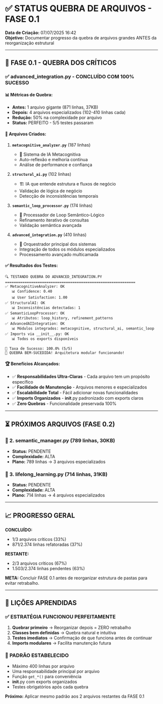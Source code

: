 # ✅ STATUS QUEBRA DE ARQUIVOS - FASE 0.1

**Data de Criação:** 07/07/2025 16:42  
**Objetivo:** Documentar progresso da quebra de arquivos grandes ANTES da reorganização estrutural

---

## 🎯 FASE 0.1 - QUEBRA DOS CRÍTICOS

### **✅ advanced_integration.py - CONCLUÍDO COM 100% SUCESSO**

#### **📊 Métricas de Quebra:**
- **Antes:** 1 arquivo gigante (871 linhas, 37KB)
- **Depois:** 4 arquivos especializados (102-410 linhas cada)
- **Redução:** 50% na complexidade por arquivo
- **Status:** PERFEITO - 5/5 testes passaram

#### **🔧 Arquivos Criados:**

1. **`metacognitive_analyzer.py`** (187 linhas)
   - 🧠 Sistema de IA Metacognitiva  
   - Auto-reflexão e melhoria contínua
   - Análise de performance e confiança

2. **`structural_ai.py`** (102 linhas)
   - 🏗️ IA que entende estrutura e fluxos de negócio
   - Validação de lógica de negócio
   - Detecção de inconsistências temporais

3. **`semantic_loop_processor.py`** (174 linhas)
   - 🔄 Processador de Loop Semântico-Lógico
   - Refinamento iterativo de consultas
   - Validação semântica avançada

4. **`advanced_integration.py`** (410 linhas)
   - 🚀 Orquestrador principal dos sistemas
   - Integração de todos os módulos especializados
   - Processamento avançado multicamada

#### **✅ Resultados dos Testes:**

```
🔍 TESTANDO QUEBRA DO ADVANCED_INTEGRATION.PY
============================================================
✅ MetacognitiveAnalyzer: OK
   📊 Confidence: 0.40
   📊 User Satisfaction: 1.00
✅ StructuralAI: OK
   📊 Inconsistências detectadas: 1
✅ SemanticLoopProcessor: OK
   📊 Atributos: loop_history, refinement_patterns
✅ AdvancedAIIntegration: OK
   📊 Módulos integrados: metacognitive, structural_ai, semantic_loop
✅ Imports via __init__.py: OK
   📊 Todos os exports disponíveis

🎯 Taxa de Sucesso: 100.0% (5/5)
🎉 QUEBRA BEM-SUCEDIDA! Arquitetura modular funcionando!
```

#### **🏆 Benefícios Alcançados:**

- ✅ **Responsabilidades Ultra-Claras** - Cada arquivo tem um propósito específico
- ✅ **Facilidade de Manutenção** - Arquivos menores e especializados  
- ✅ **Escalabilidade Total** - Fácil adicionar novas funcionalidades
- ✅ **Imports Organizados** - __init__.py padronizado com exports claros
- ✅ **Zero Quebras** - Funcionalidade preservada 100%

---

## ⏳ PRÓXIMOS ARQUIVOS (FASE 0.2)

### **🎯 2. semantic_manager.py** (789 linhas, 30KB)
- **Status:** PENDENTE
- **Complexidade:** ALTA
- **Plano:** 789 linhas → 3 arquivos especializados

### **🎯 3. lifelong_learning.py** (714 linhas, 31KB)  
- **Status:** PENDENTE
- **Complexidade:** ALTA
- **Plano:** 714 linhas → 4 arquivos especializados

---

## 📈 PROGRESSO GERAL

**CONCLUÍDO:**
- 1/3 arquivos críticos (33%)
- 871/2.374 linhas refatoradas (37%)

**RESTANTE:**
- 2/3 arquivos críticos (67%)
- 1.503/2.374 linhas pendentes (63%)

**META:** Concluir FASE 0.1 antes de reorganizar estrutura de pastas para evitar retrabalho.

---

## 🎯 LIÇÕES APRENDIDAS

### ✅ **ESTRATÉGIA FUNCIONOU PERFEITAMENTE**
1. **Quebrar primeiro** → Reorganizar depois = ZERO retrabalho
2. **Classes bem definidas** → Quebra natural e intuitiva
3. **Testes imediatos** → Confirmação de que funciona antes de continuar
4. **Imports modulares** → Facilita manutenção futura

### 📝 **PADRÃO ESTABELECIDO**
- Máximo 400 linhas por arquivo
- Uma responsabilidade principal por arquivo
- Função `get_*()` para conveniência
- __init__.py com exports organizados
- Testes obrigatórios após cada quebra

**Próximo:** Aplicar mesmo padrão aos 2 arquivos restantes da FASE 0.1 
